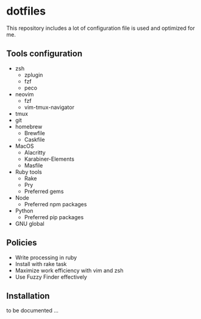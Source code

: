 # dotfiles

This repository includes a lot of configuration file is used and optimized for me.

## Tools configuration

- zsh
  - zplugin
  - fzf
  - peco
- neovim
  - fzf
  - vim-tmux-navigator
- tmux
- git
- homebrew
  - Brewfile
  - Caskfile
- MacOS
  - Alacritty
  - Karabiner-Elements
  - Masfile
- Ruby tools
  - Rake
  - Pry
  - Preferred gems
- Node
  - Preferred npm packages
- Python
  - Preferred pip packages
- GNU global

## Policies

- Write processing in ruby
- Install with rake task
- Maximize work efficiency with vim and zsh
- Use Fuzzy Finder effectively

## Installation

to be documented ...
